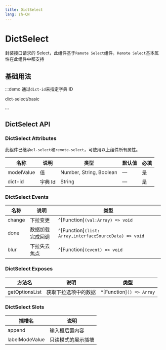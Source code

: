 ```yaml
---
title: DictSelect
lang: zh-CN
---
```


# DictSelect

封装接口请求的 Select，此组件基于`Remote Select`组件，`Remote Select`基本属性在此组件中都支持

## 基础用法

:::demo 通过`dict-id`来指定字典 ID

dict-select/basic

:::

## DictSelect API

### DictSelect Attributes

此组件已继承`el-select`和`remote-select`，可使用以上组件所有属性。

| 名称       | 说明    | 类型                    | 默认值 | 必填 |
| ---------- | ------- | ----------------------- | ------ | ---- |
| modelValue | 值      | Number, String, Boolean | —      | 是   |
| dict-id    | 字典 Id | String                  | —      | 是   |

### DictSelect Events

| 名称   | 说明             | 类型                                                   |
| ------ | ---------------- | ------------------------------------------------------ |
| change | 下拉变更         | ^[Function]`(val:Array) => void`                       |
| done   | 数据加载完成回调 | ^[Function]`(list: Array,interfaceSourceData) => void` |
| blur   | 下拉失去焦点     | ^[Function]`(event) => void`                           |

### DictSelect Exposes

| 方法名         | 说明                 | 类型                     |
| -------------- | -------------------- | ------------------------ |
| getOptionsList | 获取下拉选项中的数据 | ^[Function]`() => Array` |

### DictSelect Slots

| 插槽名         | 说明               |
| -------------- | ------------------ |
| append         | 输入框后置内容     |
| labelModeValue | 只读模式的展示插槽 |
